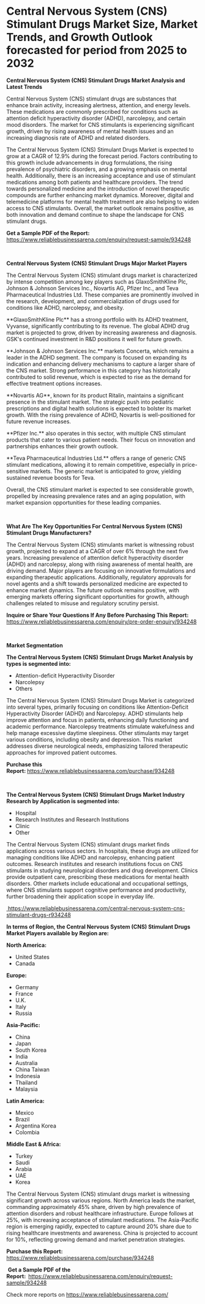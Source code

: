 <p><h1>Central Nervous System (CNS) Stimulant Drugs Market Size, Market Trends, and Growth Outlook forecasted for period from 2025 to 2032</h1></p><p><strong>Central Nervous System (CNS) Stimulant Drugs Market Analysis and Latest Trends</strong></p>
<p><p>Central Nervous System (CNS) stimulant drugs are substances that enhance brain activity, increasing alertness, attention, and energy levels. These medications are commonly prescribed for conditions such as attention deficit hyperactivity disorder (ADHD), narcolepsy, and certain mood disorders. The market for CNS stimulants is experiencing significant growth, driven by rising awareness of mental health issues and an increasing diagnosis rate of ADHD and related disorders.</p><p>The Central Nervous System (CNS) Stimulant Drugs Market is expected to grow at a CAGR of 12.9% during the forecast period. Factors contributing to this growth include advancements in drug formulations, the rising prevalence of psychiatric disorders, and a growing emphasis on mental health. Additionally, there is an increasing acceptance and use of stimulant medications among both patients and healthcare providers. The trend towards personalized medicine and the introduction of novel therapeutic compounds are further enhancing market dynamics. Moreover, digital and telemedicine platforms for mental health treatment are also helping to widen access to CNS stimulants. Overall, the market outlook remains positive, as both innovation and demand continue to shape the landscape for CNS stimulant drugs.</p></p>
<p><strong>Get a Sample PDF of the Report:&nbsp;</strong> <a href="https://www.reliablebusinessarena.com/enquiry/request-sample/934248?utm_campaign=2482&utm_medium=2&utm_source=Github&utm_content=ia&utm_term=09032025&utm_id=central-nervous-system-cns-stimulant-drugs">https://www.reliablebusinessarena.com/enquiry/request-sample/934248</a></p>
<p>&nbsp;</p>
<p><strong>Central Nervous System (CNS) Stimulant Drugs Major Market Players</strong></p>
<p><p>The Central Nervous System (CNS) stimulant drugs market is characterized by intense competition among key players such as GlaxoSmithKline Plc, Johnson & Johnson Services Inc., Novartis AG, Pfizer Inc., and Teva Pharmaceutical Industries Ltd. These companies are prominently involved in the research, development, and commercialization of drugs used for conditions like ADHD, narcolepsy, and obesity.</p><p>**GlaxoSmithKline Plc** has a strong portfolio with its ADHD treatment, Vyvanse, significantly contributing to its revenue. The global ADHD drug market is projected to grow, driven by increasing awareness and diagnosis. GSK's continued investment in R&D positions it well for future growth.</p><p>**Johnson & Johnson Services Inc.** markets Concerta, which remains a leader in the ADHD segment. The company is focused on expanding its indication and enhancing delivery mechanisms to capture a larger share of the CNS market. Strong performance in this category has historically contributed to solid revenue, which is expected to rise as the demand for effective treatment options increases.</p><p>**Novartis AG**, known for its product Ritalin, maintains a significant presence in the stimulant market. The strategic push into pediatric prescriptions and digital health solutions is expected to bolster its market growth. With the rising prevalence of ADHD, Novartis is well-positioned for future revenue increases.</p><p>**Pfizer Inc.** also operates in this sector, with multiple CNS stimulant products that cater to various patient needs. Their focus on innovation and partnerships enhances their growth outlook.</p><p>**Teva Pharmaceutical Industries Ltd.** offers a range of generic CNS stimulant medications, allowing it to remain competitive, especially in price-sensitive markets. The generic market is anticipated to grow, yielding sustained revenue boosts for Teva.</p><p>Overall, the CNS stimulant market is expected to see considerable growth, propelled by increasing prevalence rates and an aging population, with market expansion opportunities for these leading companies.</p></p>
<p>&nbsp;</p>
<p><strong>What Are The Key Opportunities For Central Nervous System (CNS) Stimulant Drugs Manufacturers?</strong></p>
<p><p>The Central Nervous System (CNS) stimulants market is witnessing robust growth, projected to expand at a CAGR of over 6% through the next five years. Increasing prevalence of attention deficit hyperactivity disorder (ADHD) and narcolepsy, along with rising awareness of mental health, are driving demand. Major players are focusing on innovative formulations and expanding therapeutic applications. Additionally, regulatory approvals for novel agents and a shift towards personalized medicine are expected to enhance market dynamics. The future outlook remains positive, with emerging markets offering significant opportunities for growth, although challenges related to misuse and regulatory scrutiny persist.</p></p>
<p><strong>Inquire or Share Your Questions If Any Before Purchasing This Report:</strong> <a href="https://www.reliablebusinessarena.com/enquiry/pre-order-enquiry/934248?utm_campaign=2482&utm_medium=2&utm_source=Github&utm_content=ia&utm_term=09032025&utm_id=central-nervous-system-cns-stimulant-drugs">https://www.reliablebusinessarena.com/enquiry/pre-order-enquiry/934248</a></p>
<p>&nbsp;</p>
<p><strong>Market Segmentation</strong></p>
<p><strong>The Central Nervous System (CNS) Stimulant Drugs Market Analysis by types is segmented into:</strong></p>
<p><ul><li>Attention-deficit Hyperactivity Disorder</li><li>Narcolepsy</li><li>Others</li></ul></p>
<p><p>The Central Nervous System (CNS) Stimulant Drugs Market is categorized into several types, primarily focusing on conditions like Attention-Deficit Hyperactivity Disorder (ADHD) and Narcolepsy. ADHD stimulants help improve attention and focus in patients, enhancing daily functioning and academic performance. Narcolepsy treatments stimulate wakefulness and help manage excessive daytime sleepiness. Other stimulants may target various conditions, including obesity and depression. This market addresses diverse neurological needs, emphasizing tailored therapeutic approaches for improved patient outcomes.</p></p>
<p><strong>Purchase this Report:&nbsp;</strong><a href="https://www.reliablebusinessarena.com/purchase/934248?utm_campaign=2482&utm_medium=2&utm_source=Github&utm_content=ia&utm_term=09032025&utm_id=central-nervous-system-cns-stimulant-drugs">https://www.reliablebusinessarena.com/purchase/934248</a></p>
<p>&nbsp;</p>
<p><strong>The Central Nervous System (CNS) Stimulant Drugs Market Industry Research by Application is segmented into:</strong></p>
<p><ul><li>Hospital</li><li>Research Institutes and Research Institutions</li><li>Clinic</li><li>Other</li></ul></p>
<p><p>The Central Nervous System (CNS) stimulant drugs market finds applications across various sectors. In hospitals, these drugs are utilized for managing conditions like ADHD and narcolepsy, enhancing patient outcomes. Research institutes and research institutions focus on CNS stimulants in studying neurological disorders and drug development. Clinics provide outpatient care, prescribing these medications for mental health disorders. Other markets include educational and occupational settings, where CNS stimulants support cognitive performance and productivity, further broadening their application scope in everyday life.</p></p>
<p><a href="https://www.reliablebusinessarena.com/central-nervous-system-cns-stimulant-drugs-r934248?utm_campaign=2482&utm_medium=2&utm_source=Github&utm_content=ia&utm_term=09032025&utm_id=central-nervous-system-cns-stimulant-drugs">&nbsp;https://www.reliablebusinessarena.com/central-nervous-system-cns-stimulant-drugs-r934248</a></p>
<p><strong>In terms of Region, the Central Nervous System (CNS) Stimulant Drugs Market Players available by Region are:</strong></p>
<p>
    <p> <strong> North America: </strong>
        <ul>
            <li>United States</li>
            <li>Canada</li>
        </ul>
        </p> 
    <p> <strong> Europe: </strong>
        <ul>
            <li>Germany</li>
            <li>France</li>
            <li>U.K.</li>
            <li>Italy</li>
            <li>Russia</li>
        </ul>
        </p> 
    <p> <strong> Asia-Pacific: </strong>
        <ul>
            <li>China</li>
            <li>Japan</li>
            <li>South Korea</li>
            <li>India</li>
            <li>Australia</li>
            <li>China Taiwan</li>
            <li>Indonesia</li>
            <li>Thailand</li>
            <li>Malaysia</li>
        </ul>
        </p> 
    <p> <strong> Latin America: </strong>
        <ul>
            <li>Mexico</li>
            <li>Brazil</li>
            <li>Argentina Korea</li>
            <li>Colombia</li>
        </ul>
        </p> 
    <p> <strong> Middle East & Africa: </strong>
        <ul>
            <li>Turkey</li>
            <li>Saudi</li>
            <li>Arabia</li>
            <li>UAE</li>
            <li>Korea</li>
        </ul>
    </p>
    </p>
<p><p>The Central Nervous System (CNS) stimulant drugs market is witnessing significant growth across various regions. North America leads the market, commanding approximately 45% share, driven by high prevalence of attention disorders and robust healthcare infrastructure. Europe follows at 25%, with increasing acceptance of stimulant medications. The Asia-Pacific region is emerging rapidly, expected to capture around 20% share due to rising healthcare investments and awareness. China is projected to account for 10%, reflecting growing demand and market penetration strategies.</p></p>
<p><strong>Purchase this Report: </strong><a href="https://www.reliablebusinessarena.com/purchase/934248?utm_campaign=2482&utm_medium=2&utm_source=Github&utm_content=ia&utm_term=09032025&utm_id=central-nervous-system-cns-stimulant-drugs">https://www.reliablebusinessarena.com/purchase/934248</a></p>
<p>&nbsp;<strong>Get a Sample PDF of the Report:&nbsp;&nbsp;</strong><a href="https://www.reliablebusinessarena.com/enquiry/request-sample/934248?utm_campaign=2482&utm_medium=2&utm_source=Github&utm_content=ia&utm_term=09032025&utm_id=central-nervous-system-cns-stimulant-drugs">https://www.reliablebusinessarena.com/enquiry/request-sample/934248</a></p>
<p><strong></strong></p>
<p>Check more reports on <a href="https://www.reliablebusinessarena.com/?utm_campaign=2482&utm_medium=2&utm_source=Github&utm_content=ia&utm_term=09032025&utm_id=central-nervous-system-cns-stimulant-drugs">https://www.reliablebusinessarena.com/</a></p>